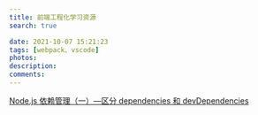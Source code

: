 ```yaml
---
title: 前端工程化学习资源
search: true

date: 2021-10-07 15:21:23
tags: [webpack、vscode]
photos:
description:
comments:
---
```


[Node.js 依赖管理（一）—区分 dependencies 和 devDependencies](https://www.cnblogs.com/luowen075/p/10361211.html)
